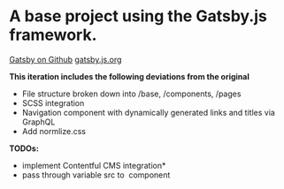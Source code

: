 # A base project using the Gatsby.js framework.

[Gatsby on Github](https://github.com/gatsbyjs)
[gatsby.js.org](https://www.gatsbyjs.org/)

**This iteration includes the following deviations from the original**

- File structure broken down into /base, /components, /pages
- SCSS integration
- Navigation component with dynamically generated links and titles via GraphQL
- Add normlize.css

**TODOs:**
- implement Contentful CMS integration*
- pass through variable src to <Image> component
